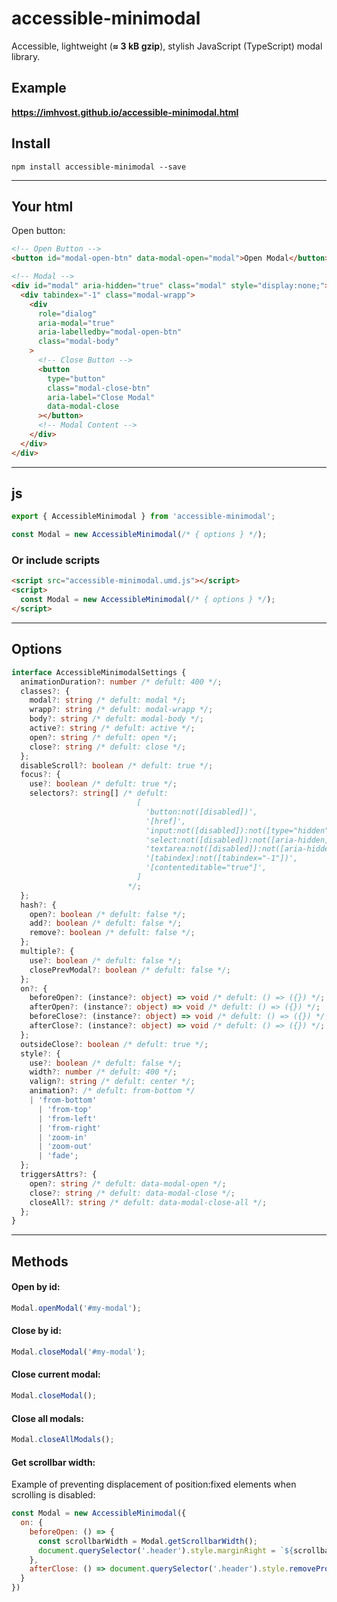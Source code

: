 # accessible-minimodal

Accessible, lightweight (**≈ 3 kB gzip**), stylish JavaScript (TypeScript) modal library.

## Example

**https://imhvost.github.io/accessible-minimodal.html**

## Install

```
npm install accessible-minimodal --save
```

---

## Your html

Open button:

```html
<!-- Open Button -->
<button id="modal-open-btn" data-modal-open="modal">Open Modal</button>

<!-- Modal -->
<div id="modal" aria-hidden="true" class="modal" style="display:none;">
  <div tabindex="-1" class="modal-wrapp">
    <div
      role="dialog"
      aria-modal="true"
      aria-labelledby="modal-open-btn"
      class="modal-body"
    >
      <!-- Close Button -->
      <button
        type="button"
        class="modal-close-btn"
        aria-label="Close Modal"
        data-modal-close
      ></button>
      <!-- Modal Content -->
    </div>
  </div>
</div>
```

---

## js

```js
export { AccessibleMinimodal } from 'accessible-minimodal';

const Modal = new AccessibleMinimodal(/* { options } */);
```

### Or include scripts

```html
<script src="accessible-minimodal.umd.js"></script>
<script>
  const Modal = new AccessibleMinimodal(/* { options } */);
</script>
```

---

## Options

```typescript
interface AccessibleMinimodalSettings {
  animationDuration?: number /* defult: 400 */;
  classes?: {
    modal?: string /* defult: modal */;
    wrapp?: string /* defult: modal-wrapp */;
    body?: string /* defult: modal-body */;
    active?: string /* defult: active */;
    open?: string /* defult: open */;
    close?: string /* defult: close */;
  };
  disableScroll?: boolean /* defult: true */;
  focus?: {
    use?: boolean /* defult: true */;
    selectors?: string[] /* defult:
                            [
                              'button:not([disabled])',
                              '[href]',
                              'input:not([disabled]):not([type="hidden"]):not([aria-hidden])',
                              'select:not([disabled]):not([aria-hidden])',
                              'textarea:not([disabled]):not([aria-hidden])',
                              '[tabindex]:not([tabindex="-1"])',
                              '[contenteditable="true"]',
                            ]
                          */;
  };
  hash?: {
    open?: boolean /* defult: false */;
    add?: boolean /* defult: false */;
    remove?: boolean /* defult: false */;
  };
  multiple?: {
    use?: boolean /* defult: false */;
    closePrevModal?: boolean /* defult: false */;
  };
  on?: {
    beforeOpen?: (instance?: object) => void /* defult: () => ({}) */;
    afterOpen?: (instance?: object) => void /* defult: () => ({}) */;
    beforeClose?: (instance?: object) => void /* defult: () => ({}) */;
    afterClose?: (instance?: object) => void /* defult: () => ({}) */;
  };
  outsideClose?: boolean /* defult: true */;
  style?: {
    use?: boolean /* defult: false */;
    width?: number /* defult: 400 */;
    valign?: string /* defult: center */;
    animation?: /* defult: from-bottom */
    | 'from-bottom'
      | 'from-top'
      | 'from-left'
      | 'from-right'
      | 'zoom-in'
      | 'zoom-out'
      | 'fade';
  };
  triggersAttrs?: {
    open?: string /* defult: data-modal-open */;
    close?: string /* defult: data-modal-close */;
    closeAll?: string /* defult: data-modal-close-all */;
  };
}
```

---

## Methods

#### Open by id:

```js
Modal.openModal('#my-modal');
```

#### Close by id:

```js
Modal.closeModal('#my-modal');
```

#### Close current modal:

```js
Modal.closeModal();
```

#### Close all modals:

```js
Modal.closeAllModals();
```

#### Get scrollbar width:

Example of preventing displacement of position:fixed elements when scrolling is disabled:

```js
const Modal = new AccessibleMinimodal({
  on: {
    beforeOpen: () => {
      const scrollbarWidth = Modal.getScrollbarWidth();
      document.querySelector('.header').style.marginRight = `${scrollbarWidth}px`;
    },
    afterClose: () => document.querySelector('.header').style.removeProperty('margin-right')
  }
})
```
